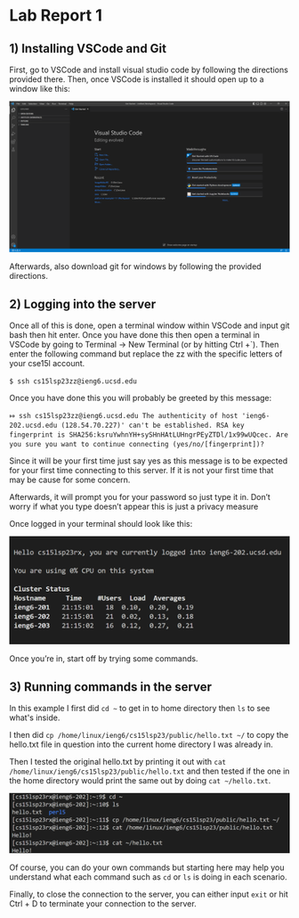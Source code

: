 # Lab Report 1

## 1) Installing VSCode and Git
First, go to VSCode and install visual studio code by following the directions provided there. Then, once VSCode is installed it should open up to a window like this:

![VSCode](vscode.jpg)

Afterwards, also download git for windows by following the provided directions. 

## 2) Logging into the server
Once all of this is done, open a terminal window within VSCode and input git bash then hit enter.  Once you have done this then open a terminal in VSCode by going to Terminal -> New Terminal (or by hitting Ctrl +`). Then enter the following command but replace the zz with the specific letters of your cse15l account. 

`$ ssh cs15lsp23zz@ieng6.ucsd.edu`

Once you have done this you will probably be greeted by this message:

`⤇ ssh cs15lsp23zz@ieng6.ucsd.edu
The authenticity of host 'ieng6-202.ucsd.edu (128.54.70.227)' can't be established.
RSA key fingerprint is SHA256:ksruYwhnYH+sySHnHAtLUHngrPEyZTDl/1x99wUQcec.
Are you sure you want to continue connecting (yes/no/[fingerprint])?`

Since it will be your first time just say yes as this message is to be expected for your first time connecting to this server. If it is not your first time that may be cause for some concern.

Afterwards, it will prompt you for your password so just type it in. Don’t worry if what you type doesn’t appear this is just a privacy measure

Once logged in your terminal should look like this:

![Entry](entry.jpg)

Once you’re in, start off by trying some commands.

## 3) Running commands in the server
In this example I first did 
`cd ~` to get in to home directory then `ls` to see what's inside.


I then did `cp /home/linux/ieng6/cs15lsp23/public/hello.txt ~/` to copy the hello.txt file in question into the current home directory I was already in.


Then I tested the original hello.txt by printing it out with `cat /home/linux/ieng6/cs15lsp23/public/hello.txt` and then tested if the one in the home directory would print the same out by doing `cat ~/hello.txt`.

![Commands](Capture.PNG)

Of course, you can do your own commands but starting here may help you understand what each command such as `cd` or `ls` is doing in each scenario.


Finally, to close the connection to the server, you can either input `exit` or hit Ctrl + D to terminate your connection to the server.

